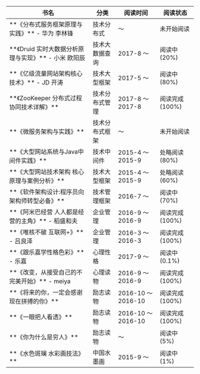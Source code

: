 <table>
    <thead>
        <tr> <th>书名</th> <th>分类</th> <th>阅读时间</th>  <th>阅读状态</th></tr>
    </thead>
    <tbody>
        <tr> <td> **《分布式服务框架原理与实践》**       - 华为 李林锋</td>    <td> 技术分布式</td>    <td>        ～      </td>  <td>未开始阅读</td>      </tr> 
        <tr> <td> **《Druid 实时大数据分析原理与实现》** - 小米 欧阳辰</td>    <td> 技术大数据查询</td> <td>2017-8 ～ </td>       <td>阅读中(20%)</td>    </tr> 
        <tr> <td> **《亿级流量网站架构核心技术》**       - JD 开涛   </td>    <td> 技术大型框架</td>   <td>2017-5 ～ </td>       <td>阅读中(80%)</td>    </tr> 
        <tr> <td> **《ZooKeeper 分布式过程协同技术详解》**          </td>    <td> 技术分布式管理</td> <td>2017-8 ～ 2017-8</td>  <td>阅读完成(100%)</td> </tr> 
        <tr> <td> **《微服务架构与实践》**                          </td>   <td> 技术分布式框架</td> <td>        ～      </td>  <td>未开始阅读</td> </tr> 
        <tr> <td> **《大型网站系统与Java中间件实践》**               </td>   <td> 技术中间件</td>     <td>2015-4 ～ 2015-9</td>  <td>处略阅读(80%)</td> </tr> 
        <tr> <td> **《大型网站技术架构 核心原理与案例分析》**         </td>    <td> 技术大型框架</td>   <td>2015-4 ～ 2015-9</td>  <td>处略阅读(60%)</td> </tr> 
        <tr> <td> **《软件架构设计:程序员向架构师转型必备》**         </td>    <td> 技术管理框架</td>   <td>2016-7 ～ </td>       <td>阅读中(70%)</td>    </tr> 
        <tr> <td> **《阿米巴经营 人人都是经营的主角》**   - 稻盛和夫  </td>    <td> 企业管理</td>      <td>2016-9 ～ 2016-9</td>  <td>阅读完成(100%)</td> </tr> 
        <tr> <td> **《唯核不破 互联网+》**              - 吕良泽    </td>    <td> 企业管理</td>      <td>2016-3 ～ 2016-3</td>  <td>阅读完成(100%)</td> </tr> 
        <tr> <td> **《跟乐嘉学性格色彩》**              - 乐嘉      </td>    <td> 心理性格</td>      <td>2017-9 ～       </td>  <td>阅读中(0.1%)</td> </tr> 
        <tr> <td> **《改变，从接受自己的不完美开始》**    - meiya    </td>    <td> 心理读物</td>      <td>2016-9 ～ 2016-9</td>  <td>阅读完成(100%)</td> </tr> 
        <tr> <td> **《将来的你，一定会感谢现在拼搏的你》**           </td>     <td> 励志读物</td>      <td>2016-10 ～ 2016-10</td>  <td>阅读完成(100%)</td> </tr> 
        <tr> <td> **《一眼把人看透》**                            </td>     <td> 励志读物</td>      <td>2016-10 ～ 2016-10</td>  <td>阅读完成(100%)</td> </tr> 
        <tr> <td> **《你为什么是穷人》**                          </td>     <td> 励志读物</td>      <td>        ～      </td>  <td>阅读中(5%)</td> </tr> 
        <tr> <td> **《水色斑斓 水彩画技法》**                      </td>     <td> 中国水墨画</td>    <td>2015-9 ～</td>  <td>阅读中(1%)</td> </tr> 
    </tbody>
</table> 